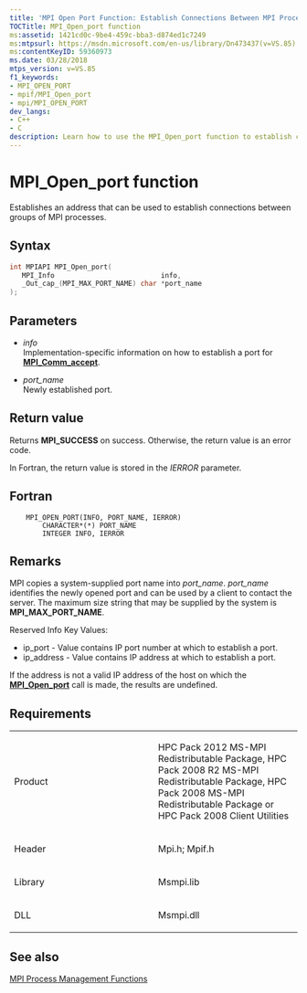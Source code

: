 ```yaml
---
title: 'MPI Open Port Function: Establish Connections Between MPI Processes'
TOCTitle: MPI_Open_port function
ms:assetid: 1421cd0c-9be4-459c-bba3-d874ed1c7249
ms:mtpsurl: https://msdn.microsoft.com/en-us/library/Dn473437(v=VS.85)
ms:contentKeyID: 59360973
ms.date: 03/28/2018
mtps_version: v=VS.85
f1_keywords:
- MPI_OPEN_PORT
- mpif/MPI_Open_port
- mpi/MPI_OPEN_PORT
dev_langs:
- C++
- C
description: Learn how to use the MPI_Open_port function to establish connections between MPI processes. Understand parameters, return values, and requirements for successful implementation.
---
```


# MPI\_Open\_port function

Establishes an address that can be used to establish connections between groups of MPI processes.

## Syntax

``` c++
int MPIAPI MPI_Open_port(
   MPI_Info                          info,
   _Out_cap_(MPI_MAX_PORT_NAME) char *port_name
);
```

## Parameters

  - *info*  
    Implementation-specific information on how to establish a port for [**MPI\_Comm\_accept**](mpi-comm-accept-function.md).

  - *port\_name*  
    Newly established port.

## Return value

Returns **MPI\_SUCCESS** on success. Otherwise, the return value is an error code.

In Fortran, the return value is stored in the *IERROR* parameter.

## Fortran

``` FORTRAN
    MPI_OPEN_PORT(INFO, PORT_NAME, IERROR)
        CHARACTER*(*) PORT_NAME
        INTEGER INFO, IERROR
```

## Remarks

MPI copies a system-supplied port name into *port_name*. *port_name* identifies the newly opened port and can be used by a client to contact the server. The maximum size string that may be supplied by the system is **MPI\_MAX\_PORT\_NAME**.

Reserved Info Key Values:
- ip_port - Value contains IP port number at which to establish a port.
- ip_address - Value contains IP address at which to establish a port.

If the address is not a valid IP address of the host on which the [**MPI\_Open\_port**](mpi-open-port-function.md) call is made, the results are undefined.

## Requirements

<table>
<colgroup>
<col style="width: 50%" />
<col style="width: 50%" />
</colgroup>
<tbody>
<tr class="odd">
<td><p>Product</p></td>
<td><p>HPC Pack 2012 MS-MPI Redistributable Package, HPC Pack 2008 R2 MS-MPI Redistributable Package, HPC Pack 2008 MS-MPI Redistributable Package or HPC Pack 2008 Client Utilities</p></td>
</tr>
<tr class="even">
<td><p>Header</p></td>
<td>Mpi.h;
Mpif.h</td>
</tr>
<tr class="odd">
<td><p>Library</p></td>
<td>Msmpi.lib</td>
</tr>
<tr class="even">
<td><p>DLL</p></td>
<td>Msmpi.dll</td>
</tr>
</tbody>
</table>


## See also

[MPI Process Management Functions](mpi-process-management-functions.md)

